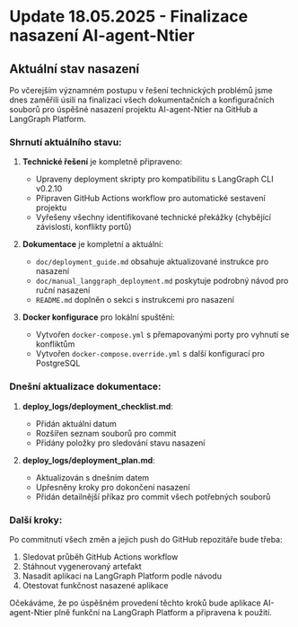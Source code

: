 # Update 18.05.2025 - Finalizace nasazení AI-agent-Ntier

## Aktuální stav nasazení

Po včerejším významném postupu v řešení technických problémů jsme dnes zaměřili úsilí na finalizaci všech dokumentačních a konfiguračních souborů pro úspěšné nasazení projektu AI-agent-Ntier na GitHub a LangGraph Platform.

### Shrnutí aktuálního stavu:

1. **Technické řešení** je kompletně připraveno:
   - Upraveny deployment skripty pro kompatibilitu s LangGraph CLI v0.2.10
   - Připraven GitHub Actions workflow pro automatické sestavení projektu
   - Vyřešeny všechny identifikované technické překážky (chybějící závislosti, konflikty portů)

2. **Dokumentace** je kompletní a aktuální:
   - `doc/deployment_guide.md` obsahuje aktualizované instrukce pro nasazení
   - `doc/manual_langgraph_deployment.md` poskytuje podrobný návod pro ruční nasazení
   - `README.md` doplněn o sekci s instrukcemi pro nasazení

3. **Docker konfigurace** pro lokální spuštění:
   - Vytvořen `docker-compose.yml` s přemapovanými porty pro vyhnutí se konfliktům
   - Vytvořen `docker-compose.override.yml` s další konfigurací pro PostgreSQL

### Dnešní aktualizace dokumentace:

1. **deploy_logs/deployment_checklist.md**:
   - Přidán aktuální datum
   - Rozšířen seznam souborů pro commit
   - Přidány položky pro sledování stavu nasazení

2. **deploy_logs/deployment_plan.md**:
   - Aktualizován s dnešním datem
   - Upřesněny kroky pro dokončení nasazení
   - Přidán detailnější příkaz pro commit všech potřebných souborů

### Další kroky:

Po commitnutí všech změn a jejich push do GitHub repozitáře bude třeba:

1. Sledovat průběh GitHub Actions workflow
2. Stáhnout vygenerovaný artefakt
3. Nasadit aplikaci na LangGraph Platform podle návodu
4. Otestovat funkčnost nasazené aplikace

Očekáváme, že po úspěšném provedení těchto kroků bude aplikace AI-agent-Ntier plně funkční na LangGraph Platform a připravena k použití.
